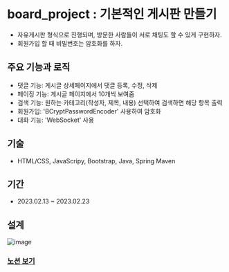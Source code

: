 # board_project : 기본적인 게시판 만들기

- 자유게시판 형식으로 진행되며, 방문한 사람들이 서로 채팅도 할 수 있게 구현하자.
- 회원가입 할 때 비밀번호는 암호화를 하자.

## 주요 기능과 로직
- 댓글 기능: 게시글 상세페이지에서 댓글 등록, 수정, 삭제
- 페이징 기능: 게시글 페이지에서 10개씩 보여줌
- 검색 기능: 원하는 카테고리(작성자, 제목, 내용) 선택하여 검색하면 해당 항목 출력
- 회원가입: 'BCryptPasswordEncoder' 사용하여 암호화
- 대화 기능: 'WebSocket' 사용

## 기술
- HTML/CSS, JavaScripy, Bootstrap, Java, Spring Maven

## 기간
- 2023.02.13 ~ 2023.02.23

## 설계
![image](https://user-images.githubusercontent.com/98721987/221454145-9ac3e017-4931-4ee1-96d0-78a31a26ba0d.png)

### <a href="https://receptive-condition-9f3.notion.site/Spring-Framework-c9a4bf07e59040f98ba2ecc80986f048">노션 보기</a>
